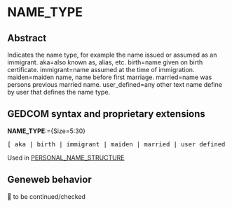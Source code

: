 ﻿# NAME_TYPE
## Abstract
Indicates the name type, for example the name issued or assumed as an immigrant.
aka=also known as, alias, etc.
birth=name given on birth certificate.
immigrant=name assumed at the time of immigration.
maiden=maiden name, name before first marriage.
married=name was persons previous married name.
user_defined=any other text name define by user that defines the name type.


## GEDCOM syntax and proprietary extensions

**NAME_TYPE**:={Size=5:30}
<pre>
[ aka | birth | immigrant | maiden | married | user_defined ]
</pre>
Used in <a href=Ged.PERSONAL_NAME_STRUCTURE.md>PERSONAL_NAME_STRUCTURE</a><br />


## Geneweb behavior



🚧 to be continued/checked

